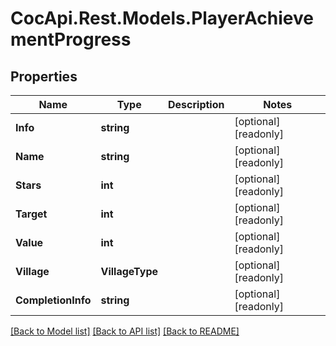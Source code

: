 # CocApi.Rest.Models.PlayerAchievementProgress

## Properties

Name | Type | Description | Notes
------------ | ------------- | ------------- | -------------
**Info** | **string** |  | [optional] [readonly] 
**Name** | **string** |  | [optional] [readonly] 
**Stars** | **int** |  | [optional] [readonly] 
**Target** | **int** |  | [optional] [readonly] 
**Value** | **int** |  | [optional] [readonly] 
**Village** | **VillageType** |  | [optional] [readonly] 
**CompletionInfo** | **string** |  | [optional] [readonly] 

[[Back to Model list]](../../README.md#documentation-for-models) [[Back to API list]](../../README.md#documentation-for-api-endpoints) [[Back to README]](../../README.md)

